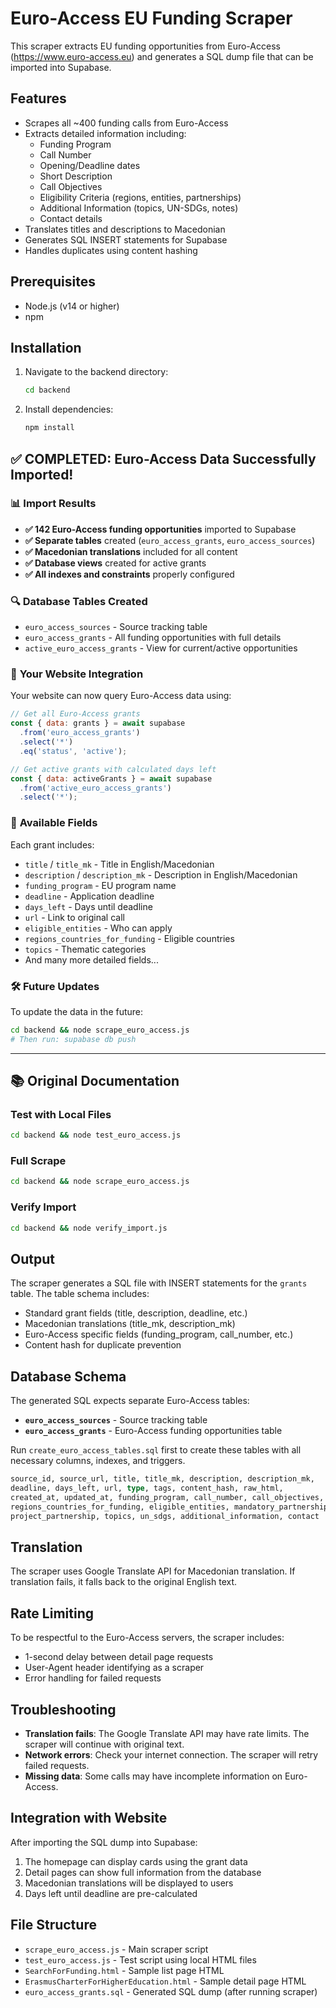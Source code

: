 # Euro-Access EU Funding Scraper

This scraper extracts EU funding opportunities from Euro-Access (https://www.euro-access.eu) and generates a SQL dump file that can be imported into Supabase.

## Features

- Scrapes all ~400 funding calls from Euro-Access
- Extracts detailed information including:
  - Funding Program
  - Call Number
  - Opening/Deadline dates
  - Short Description
  - Call Objectives
  - Eligibility Criteria (regions, entities, partnerships)
  - Additional Information (topics, UN-SDGs, notes)
  - Contact details
- Translates titles and descriptions to Macedonian
- Generates SQL INSERT statements for Supabase
- Handles duplicates using content hashing

## Prerequisites

- Node.js (v14 or higher)
- npm

## Installation

1. Navigate to the backend directory:
   ```bash
   cd backend
   ```

2. Install dependencies:
   ```bash
   npm install
   ```

## ✅ **COMPLETED: Euro-Access Data Successfully Imported!**

### 📊 **Import Results**
- **✅ 142 Euro-Access funding opportunities** imported to Supabase
- **✅ Separate tables** created (`euro_access_grants`, `euro_access_sources`)
- **✅ Macedonian translations** included for all content
- **✅ Database views** created for active grants
- **✅ All indexes and constraints** properly configured

### 🔍 **Database Tables Created**
- `euro_access_sources` - Source tracking table
- `euro_access_grants` - All funding opportunities with full details
- `active_euro_access_grants` - View for current/active opportunities

### 🚀 **Your Website Integration**

Your website can now query Euro-Access data using:

```javascript
// Get all Euro-Access grants
const { data: grants } = await supabase
  .from('euro_access_grants')
  .select('*')
  .eq('status', 'active');

// Get active grants with calculated days left
const { data: activeGrants } = await supabase
  .from('active_euro_access_grants')
  .select('*');
```

### 📝 **Available Fields**
Each grant includes:
- `title` / `title_mk` - Title in English/Macedonian
- `description` / `description_mk` - Description in English/Macedonian
- `funding_program` - EU program name
- `deadline` - Application deadline
- `days_left` - Days until deadline
- `url` - Link to original call
- `eligible_entities` - Who can apply
- `regions_countries_for_funding` - Eligible countries
- `topics` - Thematic categories
- And many more detailed fields...

### 🛠 **Future Updates**
To update the data in the future:
```bash
cd backend && node scrape_euro_access.js
# Then run: supabase db push
```

---

## 📚 **Original Documentation**

### Test with Local Files
```bash
cd backend && node test_euro_access.js
```

### Full Scrape
```bash
cd backend && node scrape_euro_access.js
```

### Verify Import
```bash
cd backend && node verify_import.js
```

## Output

The scraper generates a SQL file with INSERT statements for the `grants` table. The table schema includes:

- Standard grant fields (title, description, deadline, etc.)
- Macedonian translations (title_mk, description_mk)
- Euro-Access specific fields (funding_program, call_number, etc.)
- Content hash for duplicate prevention

## Database Schema

The generated SQL expects separate Euro-Access tables:

- **`euro_access_sources`** - Source tracking table
- **`euro_access_grants`** - Euro-Access funding opportunities table

Run `create_euro_access_tables.sql` first to create these tables with all necessary columns, indexes, and triggers.

```sql
source_id, source_url, title, title_mk, description, description_mk,
deadline, days_left, url, type, tags, content_hash, raw_html,
created_at, updated_at, funding_program, call_number, call_objectives,
regions_countries_for_funding, eligible_entities, mandatory_partnership,
project_partnership, topics, un_sdgs, additional_information, contact
```

## Translation

The scraper uses Google Translate API for Macedonian translation. If translation fails, it falls back to the original English text.

## Rate Limiting

To be respectful to the Euro-Access servers, the scraper includes:
- 1-second delay between detail page requests
- User-Agent header identifying as a scraper
- Error handling for failed requests

## Troubleshooting

- **Translation fails**: The Google Translate API may have rate limits. The scraper will continue with original text.
- **Network errors**: Check your internet connection. The scraper will retry failed requests.
- **Missing data**: Some calls may have incomplete information on Euro-Access.

## Integration with Website

After importing the SQL dump into Supabase:

1. The homepage can display cards using the grant data
2. Detail pages can show full information from the database
3. Macedonian translations will be displayed to users
4. Days left until deadline are pre-calculated

## File Structure

- `scrape_euro_access.js` - Main scraper script
- `test_euro_access.js` - Test script using local HTML files
- `SearchForFunding.html` - Sample list page HTML
- `ErasmusCharterForHigherEducation.html` - Sample detail page HTML
- `euro_access_grants.sql` - Generated SQL dump (after running scraper)